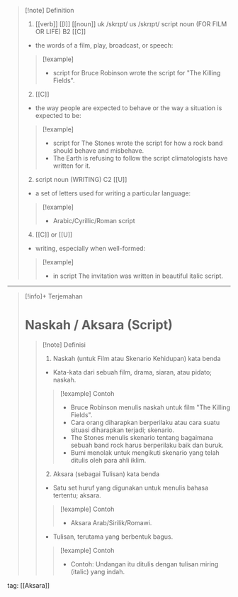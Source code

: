 >[!note] Definition
>1. [[verb]] [[I]]
[[noun]]
uk  /skrɪpt/ us  /skrɪpt/
script noun (FOR FILM OR LIFE)
B2 [[C]]
>- the words of a film, play, broadcast, or speech:
> > [!example] 
> > - script for Bruce Robinson wrote the script for "The Killing Fields".
>2. [[C]]
>- the way people are expected to behave or the way a situation is expected to be:
> > [!example] 
> > - script for The Stones wrote the script for how a rock band should behave and misbehave.
> > - The Earth is refusing to follow the script climatologists have written for it.
> 2. script noun (WRITING)
C2 [[U]]
>- a set of letters used for writing a particular language:
> > [!example] 
> > - Arabic/Cyrillic/Roman script
> 4. [[C]] or [[U]]
>- writing, especially when well-formed:
> > [!example] 
> > - in script The invitation was written in beautiful italic script.

---

>[!info]+ Terjemahan
> # Naskah / Aksara (Script) 
> > [!note] Definisi
> > 1. Naskah (untuk Film atau Skenario Kehidupan)
> >    kata benda
> > - Kata-kata dari sebuah film, drama, siaran, atau pidato; naskah.
> > > [!example] Contoh
> > > - Bruce Robinson menulis naskah untuk film "The Killing Fields".
> > > - Cara orang diharapkan berperilaku atau cara suatu situasi diharapkan terjadi; skenario.
> > > - The Stones menulis skenario tentang bagaimana sebuah band rock harus berperilaku baik dan buruk.
> > > - Bumi menolak untuk mengikuti skenario yang telah ditulis oleh para ahli iklim.
> > 2. Aksara (sebagai Tulisan)
> >    kata benda
> > - Satu set huruf yang digunakan untuk menulis bahasa tertentu; aksara.
> > > [!example] Contoh
> > > - Aksara Arab/Sirilik/Romawi.
> > - Tulisan, terutama yang berbentuk bagus.
> > > [!example] Contoh
> > > - Contoh: Undangan itu ditulis dengan tulisan miring (italic) yang indah.

tag: [[Aksara]]